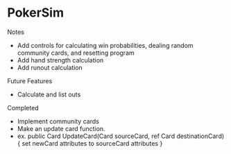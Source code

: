 # PokerSim

Notes
- Add controls for calculating win probabilities, dealing random community cards, and resetting program
- Add hand strength calculation
- Add runout calculation

Future Features
- Calculate and list outs

Completed
- Implement community cards
- Make an update card function.
- ex. public Card UpdateCard(Card sourceCard, ref Card destinationCard) { set newCard attributes to sourceCard attributes }
 
